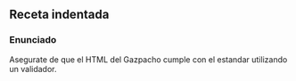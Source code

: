 ## Receta indentada

### Enunciado

Asegurate de que el HTML del Gazpacho cumple con el estandar utilizando un validador.
